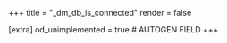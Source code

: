 +++
title = "_dm_db_is_connected"
render = false

[extra]
od_unimplemented = true # AUTOGEN FIELD
+++